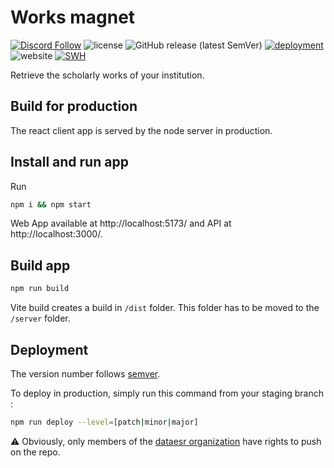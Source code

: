 # Works magnet

[![Discord Follow](https://dcbadge.vercel.app/api/server/TudsqDqTqb?style=flat)](https://discord.gg/TudsqDqTqb)
![license](https://img.shields.io/github/license/dataesr/works-magnet)
![GitHub release (latest SemVer)](https://img.shields.io/github/v/release/dataesr/works-magnet)
[![deployment](https://github.com/dataesr/works-magnet/actions/workflows/production.yml/badge.svg)](https://github.com/dataesr/works-magnet/actions/workflows/production.yml)
![website](https://img.shields.io/website?url=https%3A%2F%2Fworks-magnet.esr.gouv.fr)
[![SWH](https://archive.softwareheritage.org/badge/origin/https://github.com/dataesr/works-magnet)](https://archive.softwareheritage.org/browse/origin/?origin_url=https://github.com/dataesr/works-magnet)

Retrieve the scholarly works of your institution.

## Build for production

The react client app is served by the node server in production.

## Install and run app

Run

```sh
npm i && npm start
```

Web App available at http://localhost:5173/ and API at http://localhost:3000/.

## Build app

```sh
npm run build
```

Vite build creates a build in `/dist` folder. This folder has to be moved to the `/server` folder.

## Deployment

The version number follows [semver](https://semver.org/).

To deploy in production, simply run this command from your staging branch :

```sh
npm run deploy --level=[patch|minor|major]
```

:warning: Obviously, only members of the [dataesr organization](https://github.com/dataesr/) have rights to push on the repo.